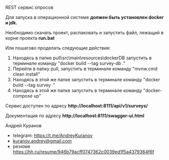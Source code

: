 REST сервис опросов

Для запуска в операционной системе **должен быть установлен docker и jdk.**

Необходимо скачать проект, распаковать и запустить файл, лежащий в корне проекта **run.bat**

Или пошагово проделать следующие действия:

1. Находясь в папке pull\src\main\resources\dockerDB запустить в терминале команду "docker build --tag survey-db ."
2. Перейти в папку pull, запустить в терминале команду "mvnw.cmd clean install"
3. Находясь в этой же папке запустить в терминале команду "docker build --tag survey ."
4. Находясь в этой же папке запустить в терминале команду "docker-compose up"

Сервис доступен по адресу **http://localhost:8111/api/v1/surveys/**

Документация по адресу **http://localhost:8111/swagger-ui.html**

Андрей Куранов

- telegram: https://t.me/AndreyKuranov
- kuranov.andrey@gmail.com
- резюме https://hh.ru/resume/946b79acff0747362c0039ed1f5a4379364f6f

